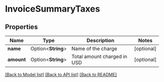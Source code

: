 # InvoiceSummaryTaxes

## Properties

Name | Type | Description | Notes
------------ | ------------- | ------------- | -------------
**name** | Option<**String**> | Name of the charge | [optional]
**amount** | Option<**String**> | Total amount charged in USD | [optional]

[[Back to Model list]](../README.md#documentation-for-models) [[Back to API list]](../README.md#documentation-for-api-endpoints) [[Back to README]](../README.md)


